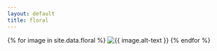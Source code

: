 ```yaml
---
layout: default
title: floral
---
```


{% for image in site.data.floral %}
  <img class="img-fluid" src="{{ site.bucket_url }}/{{ image.name }}" alt="{{ image.alt-text }}"/>
{% endfor %}

